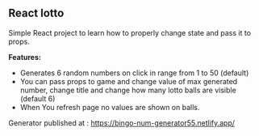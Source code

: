 ## React lotto

Simple React project to learn how to properly change state and pass it to props.

<b>Features:</b>
- Generates 6 random numbers on click in range from 1 to 50 (default)
- You can pass props to game and change value of max generated number, change title and change how many lotto balls are visible (default 6)
- When You  refresh page no values are shown on balls.

Generator published at : https://bingo-num-generator55.netlify.app/
